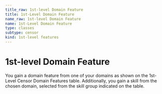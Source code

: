 ```yaml
---
title_raw: 1st-level Domain Feature
title: 1st-Level Domain Feature
name_raw: 1st-level Domain Feature
name: 1st-Level Domain Feature
type: classes
subtype: censor
kind: 1st-level features
---
```


# 1st-level Domain Feature

You gain a domain feature from one of your domains as shown on the 1st-Level Censor Domain Features table. Additionally, you gain a skill from the chosen domain, selected from the skill group indicated on the table.
